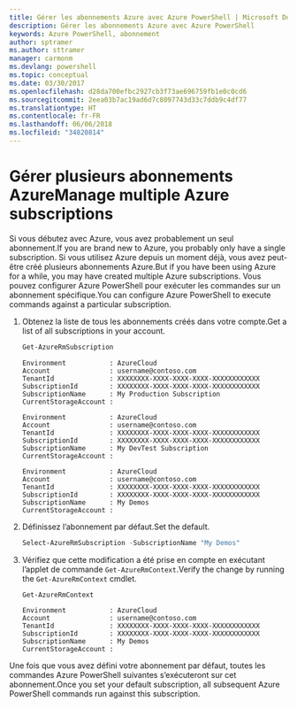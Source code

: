 ```yaml
---
title: Gérer les abonnements Azure avec Azure PowerShell | Microsoft Docs
description: Gérer les abonnements Azure avec Azure PowerShell
keywords: Azure PowerShell, abonnement
author: sptramer
ms.author: sttramer
manager: carmonm
ms.devlang: powershell
ms.topic: conceptual
ms.date: 03/30/2017
ms.openlocfilehash: d28da700efbc2927cb3f73ae696759fb1e0c0cd6
ms.sourcegitcommit: 2eea03b7ac19ad6d7c8097743d33c7ddb9c4df77
ms.translationtype: HT
ms.contentlocale: fr-FR
ms.lasthandoff: 06/06/2018
ms.locfileid: "34820814"
---
```

# <a name="manage-multiple-azure-subscriptions"></a><span data-ttu-id="d80eb-104">Gérer plusieurs abonnements Azure</span><span class="sxs-lookup"><span data-stu-id="d80eb-104">Manage multiple Azure subscriptions</span></span>

<span data-ttu-id="d80eb-105">Si vous débutez avec Azure, vous avez probablement un seul abonnement.</span><span class="sxs-lookup"><span data-stu-id="d80eb-105">If you are brand new to Azure, you probably only have a single subscription.</span></span> <span data-ttu-id="d80eb-106">Si vous utilisez Azure depuis un moment déjà, vous avez peut-être créé plusieurs abonnements Azure.</span><span class="sxs-lookup"><span data-stu-id="d80eb-106">But if you have been using Azure for a while, you may have created multiple Azure subscriptions.</span></span> <span data-ttu-id="d80eb-107">Vous pouvez configurer Azure PowerShell pour exécuter les commandes sur un abonnement spécifique.</span><span class="sxs-lookup"><span data-stu-id="d80eb-107">You can configure Azure PowerShell to execute commands against a particular subscription.</span></span>

1. <span data-ttu-id="d80eb-108">Obtenez la liste de tous les abonnements créés dans votre compte.</span><span class="sxs-lookup"><span data-stu-id="d80eb-108">Get a list of all subscriptions in your account.</span></span>

    ```powershell
    Get-AzureRmSubscription
    ```

    ```
    Environment           : AzureCloud
    Account               : username@contoso.com
    TenantId              : XXXXXXXX-XXXX-XXXX-XXXX-XXXXXXXXXXXX
    SubscriptionId        : XXXXXXXX-XXXX-XXXX-XXXX-XXXXXXXXXXXX
    SubscriptionName      : My Production Subscription
    CurrentStorageAccount :

    Environment           : AzureCloud
    Account               : username@contoso.com
    TenantId              : XXXXXXXX-XXXX-XXXX-XXXX-XXXXXXXXXXXX
    SubscriptionId        : XXXXXXXX-XXXX-XXXX-XXXX-XXXXXXXXXXXX
    SubscriptionName      : My DevTest Subscription
    CurrentStorageAccount :

    Environment           : AzureCloud
    Account               : username@contoso.com
    TenantId              : XXXXXXXX-XXXX-XXXX-XXXX-XXXXXXXXXXXX
    SubscriptionId        : XXXXXXXX-XXXX-XXXX-XXXX-XXXXXXXXXXXX
    SubscriptionName      : My Demos
    CurrentStorageAccount :
    ```

2. <span data-ttu-id="d80eb-109">Définissez l’abonnement par défaut.</span><span class="sxs-lookup"><span data-stu-id="d80eb-109">Set the default.</span></span>

    ```powershell
    Select-AzureRmSubscription -SubscriptionName "My Demos"
    ```

3. <span data-ttu-id="d80eb-110">Vérifiez que cette modification a été prise en compte en exécutant l’applet de commande `Get-AzureRmContext`.</span><span class="sxs-lookup"><span data-stu-id="d80eb-110">Verify the change by running the `Get-AzureRmContext` cmdlet.</span></span>

    ```powershell
    Get-AzureRmContext
    ```

    ```
    Environment           : AzureCloud
    Account               : username@contoso.com
    TenantId              : XXXXXXXX-XXXX-XXXX-XXXX-XXXXXXXXXXXX
    SubscriptionId        : XXXXXXXX-XXXX-XXXX-XXXX-XXXXXXXXXXXX
    SubscriptionName      : My Demos
    CurrentStorageAccount :
    ```

<span data-ttu-id="d80eb-111">Une fois que vous avez défini votre abonnement par défaut, toutes les commandes Azure PowerShell suivantes s’exécuteront sur cet abonnement.</span><span class="sxs-lookup"><span data-stu-id="d80eb-111">Once you set your default subscription, all subsequent Azure PowerShell commands run against this subscription.</span></span>
